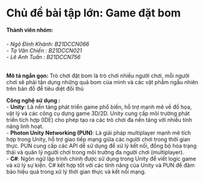 # Chủ đề bài tập lớn: Game đặt bom

<b>Thành viên nhóm:</b> <h6>- Ngô Đình Khánh: B21DCCN066 <br>
                            - Tạ Văn Chiến  : B21DCCN021 <br>
                            - Lê Anh Tuấn   : B21DCCN756 </h6>

<b>Mô tả ngắn gọn:</b> Trò chơi đặt bom là trò chơi nhiều người chơi, mỗi người chơi sẽ phải tận dụng những quả bom của mình và các vật phẩm ngẫu nhiên trên bản đồ để tiêu diệt đối thủ

<b>Công nghệ sử dụng :</b> <br>- <b>Unity</b>: Là nền tảng phát triển game phổ biến, hỗ trợ mạnh mẽ về đồ họa, vật lý và các công cụ dựng game 3D/2D. Unity cung cấp môi trường phát triển tích hợp (IDE) 
                      cho phép tạo ra các trò chơi đa nền tảng với nhiều tính năng linh hoạt.<br>
                    - <b>Photon Unity Networking (PUN)</b>: Là giải pháp multiplayer mạnh mẽ tích hợp trong Unity, hỗ trợ giao tiếp mạng giữa các người chơi trong thời gian thực. PUN cung cấp 
                      các API dễ sử dụng để xử lý kết nối, đồng bộ hóa trạng thái và quản lý người chơi trong môi trường đa người chơi (multiplayer).<br>
                    - <b>C#</b>: Ngôn ngữ lập trình chính được sử dụng trong Unity để viết logic game và xử lý sự kiện. C# kết hợp tốt với các tính năng của Unity và PUN để đảm bảo hiệu quả 
                      trong xử lý thời gian thực và kết nối mạng.
